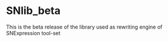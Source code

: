 ﻿# SNlib_beta
This is the beta release of the library used as rewriting engine of SNExpression tool-set 
